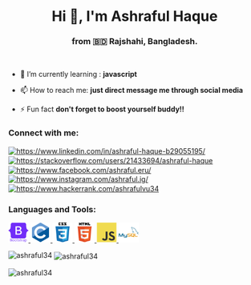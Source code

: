 <h1 align="center">Hi 👋, I'm Ashraful Haque</h1>
<h3 align="center">from 🇧🇩 Rajshahi, Bangladesh.</h3>

<p align="left"> <a href="https://twitter.com/" target="blank"><img src="https://img.shields.io/twitter/follow/?logo=twitter&style=for-the-badge" alt="" /></a> </p>

- 🌱 I’m currently learning : **javascript**

- 📫 How to reach me: **just direct message me through social media**

- ⚡ Fun fact **don't forget to boost yourself buddy!!**

<h3 align="left">Connect with me:</h3>
<p align="left">
<a href="https://www.linkedin.com/in/ashraful-haque-b29055195/" target="_blank">
<img align="center" src="https://raw.githubusercontent.com/rahuldkjain/github-profile-readme-generator/master/src/images/icons/Social/linked-in-alt.svg" alt="https://www.linkedin.com/in/ashraful-haque-b29055195/" height="30" width="40" /></a>
<a href="https://stackoverflow.com/users/21433694/ashraful-haque" target="_blank"><img align="center" src="https://raw.githubusercontent.com/rahuldkjain/github-profile-readme-generator/master/src/images/icons/Social/stack-overflow.svg" alt="https://stackoverflow.com/users/21433694/ashraful-haque" height="30" width="40" /></a>
<a href="https://www.facebook.com/ashraful.eru/" target="_blank"><img align="center" src="https://raw.githubusercontent.com/rahuldkjain/github-profile-readme-generator/master/src/images/icons/Social/facebook.svg" alt="https://www.facebook.com/ashraful.eru/" height="30" width="40" /></a>
<a href="https://www.instagram.com/ashraful.ig/" target="_blank"><img align="center" src="https://raw.githubusercontent.com/rahuldkjain/github-profile-readme-generator/master/src/images/icons/Social/instagram.svg" alt="https://www.instagram.com/ashraful.ig/" height="30" width="40" /></a>
<a href="https://www.hackerrank.com/ashrafulvu34" target="_blank"><img align="center" src="https://raw.githubusercontent.com/rahuldkjain/github-profile-readme-generator/master/src/images/icons/Social/hackerrank.svg" alt="https://www.hackerrank.com/ashrafulvu34" height="30" width="40" /></a>
</p>

<h3 align="left">Languages and Tools:</h3>
<p align="left"> <a href="https://getbootstrap.com" target="_blank" rel="noreferrer"> <img src="https://raw.githubusercontent.com/devicons/devicon/master/icons/bootstrap/bootstrap-plain-wordmark.svg" alt="bootstrap" width="40" height="40"/> </a> <a href="https://www.cprogramming.com/" target="_blank" rel="noreferrer"> <img src="https://raw.githubusercontent.com/devicons/devicon/master/icons/c/c-original.svg" alt="c" width="40" height="40"/> </a> <a href="https://www.w3schools.com/css/" target="_blank" rel="noreferrer"> <img src="https://raw.githubusercontent.com/devicons/devicon/master/icons/css3/css3-original-wordmark.svg" alt="css3" width="40" height="40"/> </a> <a href="https://www.w3.org/html/" target="_blank" rel="noreferrer"> <img src="https://raw.githubusercontent.com/devicons/devicon/master/icons/html5/html5-original-wordmark.svg" alt="html5" width="40" height="40"/> </a> <a href="https://developer.mozilla.org/en-US/docs/Web/JavaScript" target="_blank" rel="noreferrer"> <img src="https://raw.githubusercontent.com/devicons/devicon/master/icons/javascript/javascript-original.svg" alt="javascript" width="40" height="40"/> </a> <a href="https://www.mysql.com/" target="_blank" rel="noreferrer"> <img src="https://raw.githubusercontent.com/devicons/devicon/master/icons/mysql/mysql-original-wordmark.svg" alt="mysql" width="40" height="40"/> </a>  </p>

<p><img align="left" src="https://github-readme-stats.vercel.app/api/top-langs?username=ashraful34&show_icons=true&locale=en&layout=compact" alt="ashraful34" /></p>

<p>&nbsp;<img align="center" src="https://github-readme-stats.vercel.app/api?username=ashraful34&show_icons=true&locale=en" alt="ashraful34" /></p>

<p><img align="center" src="https://github-readme-streak-stats.herokuapp.com/?user=ashraful34&" alt="ashraful34" /></p>
